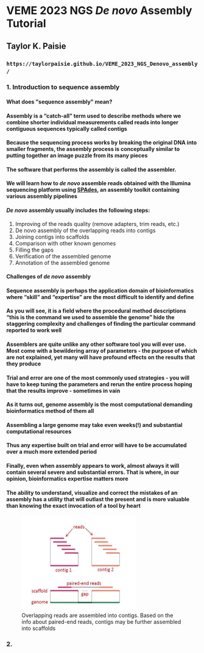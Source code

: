 # VEME 2023 NGS *De novo* Assembly Tutorial

## Taylor K. Paisie
### `https://taylorpaisie.github.io/VEME_2023_NGS_Denovo_assembly/`

### 1. Introduction to sequence assembly
#### What does "sequence assembly" mean?
#### Assembly is a “catch-all” term used to describe methods where we combine shorter individual measurements called reads into longer contiguous sequences typically called contigs
#### Because the sequencing process works by breaking the original DNA into smaller fragments, the assembly process is conceptually similar to putting together an image puzzle from its many pieces
#### The software that performs the assembly is called the assembler.
#### We will learn how to *de novo* assemble reads obtained with the Illumina sequencing platform using [SPAdes](http://cab.spbu.ru/software/spades/), an assembly toolkit containing various assembly pipelines

#### *De novo* assembly usually includes the following steps:  
1) Improving of the reads quality (remove adapters, trim reads, etc.)
2) De novo assembly of the overlapping reads into contigs
3) Joining contigs into scaffolds
4) Comparison with other known genomes
5) Filling the gaps
6) Verification of the assembled genome
7) Annotation of the assembled genome

#### Challenges of *de novo* assembly
#### Sequence assembly is perhaps the application domain of bioinformatics where “skill” and “expertise” are the most difficult to identify and define  
#### As you will see, it is a field where the procedural method descriptions “this is the command we used to assemble the genome” hide the staggering complexity and challenges of finding the particular command reported to work well  
#### Assemblers are quite unlike any other software tool you will ever use. Most come with a bewildering array of parameters - the purpose of which are not explained, yet many will have profound effects on the results that they produce  

#### Trial and error are one of the most commonly used strategies - you will have to keep tuning the parameters and rerun the entire process hoping that the results improve - sometimes in vain  
#### As it turns out, genome assembly is the most computational demanding bioinformatics method of them all  
#### Assembling a large genome may take even weeks(!) and substantial computational resources  
#### Thus any expertise built on trial and error will have to be accumulated over a much more extended period  
#### Finally, even when assembly appears to work, almost always it will contain several severe and substantial errors. That is where, in our opinion, bioinformatics expertise matters more  
#### The ability to understand, visualize and correct the mistakes of an assembly has a utility that will outlast the present and is more valuable than knowing the exact invocation of a tool by heart  


<figure>
    <img src="denovo_pic1.png" width="300" height="250">
    <figcaption>Overlapping reads are assembled into contigs. Based on the info about paired-end reads, contigs may be further assembled into scaffolds</figcaption>
</figure>


### 2. 